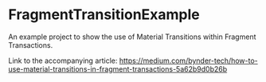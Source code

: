 # FragmentTransitionExample

An example project to show the use of Material Transitions within Fragment Transactions.

Link to the accompanying article: https://medium.com/bynder-tech/how-to-use-material-transitions-in-fragment-transactions-5a62b9d0b26b
